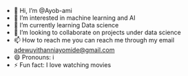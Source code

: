 - 👋 Hi, I’m @Ayob-ami
- 👀 I’m interested in machine learning and AI 
- 🌱 I’m currently learning Data science 
- 💞️ I’m looking to collaborate on projects under data science 
- 📫 How to reach me you can reach me through my email adewuyithanniayomide@gmail.com
- 😄 Pronouns: i
- ⚡ Fun fact: I love watching movies 

<!---
Ayob-ami/Ayob-ami is a ✨ special ✨ repository because its `README.md` (this file) appears on your GitHub profile.
You can click the Preview link to take a look at your changes.
--->
